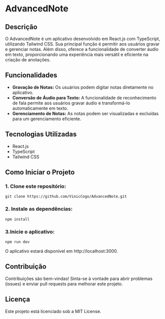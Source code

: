 # AdvancedNote

## Descrição
O AdvancedNote é um aplicativo desenvolvido em React.js com TypeScript, utilizando Tailwind CSS. Sua principal função é permitir aos usuários gravar e gerenciar notas. Além disso, oferece a funcionalidade de converter áudio em texto, proporcionando uma experiência mais versátil e eficiente na criação de anotações.

## Funcionalidades
- **Gravação de Notas:** Os usuários podem digitar notas diretamente no aplicativo.
- **Conversão de Áudio para Texto:** A funcionalidade de reconhecimento de fala permite aos usuários gravar áudio e transformá-lo automaticamente em texto.
- **Gerenciamento de Notas:** As notas podem ser visualizadas e excluídas para um gerenciamento eficiente.

## Tecnologias Utilizadas
- React.js
- TypeScript
- Tailwind CSS

## Como Iniciar o Projeto

### 1. Clone este repositório:

```git clone https://github.com/VinicCogo/AdvancedNote.git```


### 2. Instale as dependências:
```npm install```

### 3.Inicie o aplicativo:
```npm run dev```

O aplicativo estará disponível em http://localhost:3000.

## Contribuição

Contribuições são bem-vindas! Sinta-se à vontade para abrir problemas (issues) e enviar pull requests para melhorar este projeto.

## Licença

Este projeto está licenciado sob a MIT License.

```bash

